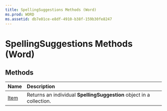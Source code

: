 ```yaml
---
title: SpellingSuggestions Methods (Word)
ms.prod: WORD
ms.assetid: db7e01ce-e8df-4910-b38f-159b30fe8247
---
```



# SpellingSuggestions Methods (Word)

## Methods



|**Name**|**Description**|
|:-----|:-----|
|[Item](spellingsuggestions-item-method-word.md)|Returns an individual  **SpellingSuggestion** object in a collection.|

